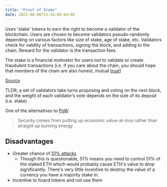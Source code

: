 ```yaml
---
title: "Proof of Stake"
date: 2021-08-06T23:34:08-04:00
---
```


Uses 'stake' tokens to earn the right to become a validator of the blockchain. Users are chosen to become validators pseudo-randomly depending on various factors like size of stake, age of stake, etc. Validators check for validity of transactions, signing the block, and adding to the chain. Reward for the validator is the transaction fees.

The stake is a financial motivator for users not to validate or create fraudulent transactions (i.e. if you care about the chain, you should hope that members of the chain are also honest, mutual [trust](thoughts/trust.md)) 

[Source](https://eth.wiki/en/concepts/proof-of-stake-faqs)

TLDR; a set of validators take turns proposing and voting on the next block, and the weight of each validator’s vote depends on the size of its deposit (i.e. stake)

One of the alternatives to [PoW](thoughts/proof-of-work.md)

> Security comes from putting up economic value-at-loss rather than straight up burning energy

## Disadvantages
- Greater chance of [51% attacks](thoughts/fault-tolerance.md)
	- Though this is questionable, 51% means you need to control 51% of the staked ETH which would probably cause ETH's value to drop significantly. There's very little incentive to destroy the value of a currency you have a majority stake in.
- Incentive to hoard tokens and not use them